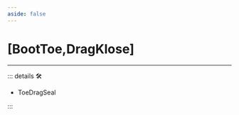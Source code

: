 ```yaml
---
aside: false
---
```

# <py>[BootToe,DragKlose]</py>

---

<!-- =================================================== -->
<!-- =================================================== -->
<!-- =================================================== -->
<!-- =================================================== -->
<!-- =================================================== -->
::: details 🛠

- ToeDragSeal

:::
